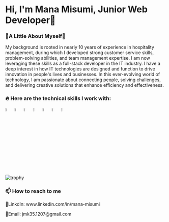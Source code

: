 <h1>Hi, I'm Mana Misumi, Junior Web Developer🌱</h1>

<h3>🌼A Little About Myself🌼</h3>
<p>My background is rooted in nearly 10 years of experience in hospitality management, during which I developed strong customer service skills, problem-solving abilities, and team management expertise. I am now leveraging these skills as a full-stack developer in the IT industry. I have a deep interest in how IT technologies are designed and function to drive innovation in people's lives and businesses. In this ever-evolving world of technology, I am passionate about connecting people, solving challenges, and delivering creative solutions that enhance efficiency and effectiveness.</p>



<h3>🔥 Here are the technical skills I work with:</h3>
<p>
<img src="https://cdn.jsdelivr.net/gh/devicons/devicon/icons/react/react-original-wordmark.svg" width=5%/>
<img src="https://cdn.jsdelivr.net/gh/devicons/devicon/icons/javascript/javascript-original.svg" width=5%/>
<img src="https://cdn.jsdelivr.net/gh/devicons/devicon/icons/html5/html5-original-wordmark.svg" width=5%/>
<img src="https://cdn.jsdelivr.net/gh/devicons/devicon/icons/css3/css3-original-wordmark.svg" width=5%/>
<img src="https://cdn.jsdelivr.net/gh/devicons/devicon/icons/tailwindcss/tailwindcss-plain.svg" width=5%/>                 
<img src="https://cdn.jsdelivr.net/gh/devicons/devicon/icons/express/express-original.svg" width=5%/>
<img src="https://cdn.jsdelivr.net/gh/devicons/devicon/icons/mongodb/mongodb-original-wordmark.svg" width=5%/>          
</p>

![trophy](https://github-profile-trophy.vercel.app/?username=mana12011207)
 <h3>📫 How to reach to me</h3>
<p>🔗LinkdIn: www.linkedin.com/in/mana-misumi</p>
 <p>📩Email: jmk35.1207@gmail.com</p>
